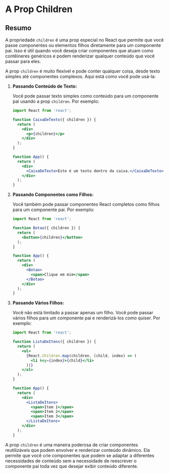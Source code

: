 # A Prop Children

## Resumo

A propriedade `children` é uma prop especial no React que permite que você passe componentes ou elementos filhos diretamente para um componente pai. Isso é útil quando você deseja criar componentes que atuam como contêineres genéricos e podem renderizar qualquer conteúdo que você passar para eles.

A prop `children` é muito flexível e pode conter qualquer coisa, desde texto simples até componentes complexos. Aqui está como você pode usá-la:

1. **Passando Conteúdo de Texto:**
   
   Você pode passar texto simples como conteúdo para um componente pai usando a prop `children`. Por exemplo:
   
   ```jsx
   import React from 'react';
   
   function CaixaDeTexto({ children }) {
     return (
       <div>
         <p>{children}</p>
       </div>
     );
   }
   
   function App() {
     return (
       <div>
         <CaixaDeTexto>Este é um texto dentro da caixa.</CaixaDeTexto>
       </div>
     );
   }
   ```

2. **Passando Componentes como Filhos:**
   
   Você também pode passar componentes React completos como filhos para um componente pai. Por exemplo:
   
   ```jsx
   import React from 'react';
   
   function Botao({ children }) {
     return (
       <button>{children}</button>
     );
   }
   
   function App() {
     return (
       <div>
         <Botao>
           <span>Clique em mim</span>
         </Botao>
       </div>
     );
   }
   ```

3. **Passando Vários Filhos:**
   
   Você não está limitado a passar apenas um filho. Você pode passar vários filhos para um componente pai e renderizá-los como quiser. Por exemplo:
   
   ```jsx
   import React from 'react';
   
   function ListaDeItens({ children }) {
     return (
       <ul>
         {React.Children.map(children, (child, index) => (
           <li key={index}>{child}</li>
         ))}
       </ul>
     );
   }
   
   function App() {
     return (
       <div>
         <ListaDeItens>
           <span>Item 1</span>
           <span>Item 2</span>
           <span>Item 3</span>
         </ListaDeItens>
       </div>
     );
   }
   ```

A prop `children` é uma maneira poderosa de criar componentes reutilizáveis que podem envolver e renderizar conteúdo dinâmico. Ela permite que você crie componentes que podem se adaptar a diferentes necessidades de conteúdo sem a necessidade de reescrever o componente pai toda vez que desejar exibir conteúdo diferente.
